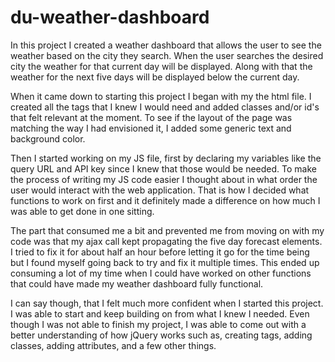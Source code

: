 # du-weather-dashboard

In this project I created a weather dashboard that allows the user to see the weather based on the city they search. When the user searches the desired city the weather for that current day will be displayed. Along with that the weather for the next five days will be displayed below the current day.

When it came down to starting this project I began with my the html file. I created all the tags that I knew I would need and added classes and/or id's that felt relevant at the moment. To see if the layout of the page was matching the way I had envisioned it, I added some generic text and background color. 

Then I started working on my JS file, first by declaring my variables like the query URL and API key since I knew that those would be needed. To make the process of writing my JS code easier I thought about in what order the user would interact with the web application. That is how I decided what functions to work on first and it definitely made a difference on how much I was able to get done in one sitting.

The part that consumed me a bit and prevented me from moving on with my code was that my ajax call kept propagating the five day forecast elements. I tried to fix it for about half an hour before letting it go for the time being but I found myself going back to try and fix it multiple times. This ended up consuming a lot of my time when I could have worked on other functions that could have made my weather dashboard fully functional.

I can say though, that I felt much more confident when I started this project. I was able to start and keep building on from what I knew I needed. Even though I was not able to finish my project, I was able to come out with a better understanding of how jQuery works such as, creating tags, adding classes, adding attributes, and a few other things. 

